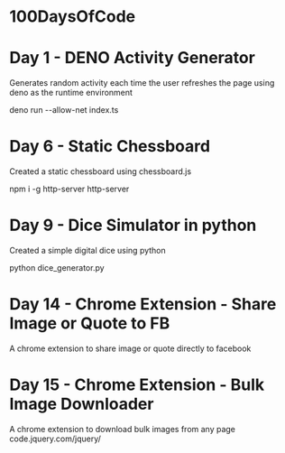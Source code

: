 # 100DaysOfCode

# Day 1 - DENO Activity Generator

Generates random activity each time the user refreshes the page using deno as the runtime environment

deno run --allow-net index.ts

# Day 6 - Static Chessboard

Created a static chessboard using chessboard.js

npm i -g http-server
http-server

# Day 9 - Dice Simulator in python

Created a simple digital dice using python 

python dice_generator.py

# Day 14 - Chrome Extension - Share Image or Quote to FB

A chrome extension to share image or quote directly to facebook

# Day 15 - Chrome Extension - Bulk Image Downloader

A chrome extension to download bulk images from any page
code.jquery.com/jquery/
